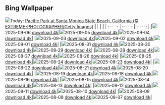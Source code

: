 ## Bing Wallpaper
![](./wallpaper/2025-09-06.jpg)Today: [Pacific Park at Santa Monica State Beach, California (© EXTREME-PHOTOGRAPHER/Getty Images)](./wallpaper/2025-09-06.jpg)
|      |      |      |
| :----: | :----: | :----: |
|![](./wallpaper/2025-09-06_sm.jpg)2025-09-06 [download 4k](./wallpaper/2025-09-06.jpg)|![](./wallpaper/2025-09-05_sm.jpg)2025-09-05 [download 4k](./wallpaper/2025-09-05.jpg)|![](./wallpaper/2025-09-04_sm.jpg)2025-09-04 [download 4k](./wallpaper/2025-09-04.jpg)|
|![](./wallpaper/2025-09-03_sm.jpg)2025-09-03 [download 4k](./wallpaper/2025-09-03.jpg)|![](./wallpaper/2025-09-02_sm.jpg)2025-09-02 [download 4k](./wallpaper/2025-09-02.jpg)|![](./wallpaper/2025-09-01_sm.jpg)2025-09-01 [download 4k](./wallpaper/2025-09-01.jpg)|
|![](./wallpaper/2025-08-31_sm.jpg)2025-08-31 [download 4k](./wallpaper/2025-08-31.jpg)|![](./wallpaper/2025-08-30_sm.jpg)2025-08-30 [download 4k](./wallpaper/2025-08-30.jpg)|![](./wallpaper/2025-08-29_sm.jpg)2025-08-29 [download 4k](./wallpaper/2025-08-29.jpg)|
|![](./wallpaper/2025-08-28_sm.jpg)2025-08-28 [download 4k](./wallpaper/2025-08-28.jpg)|![](./wallpaper/2025-08-27_sm.jpg)2025-08-27 [download 4k](./wallpaper/2025-08-27.jpg)|![](./wallpaper/2025-08-26_sm.jpg)2025-08-26 [download 4k](./wallpaper/2025-08-26.jpg)|
|![](./wallpaper/2025-08-25_sm.jpg)2025-08-25 [download 4k](./wallpaper/2025-08-25.jpg)|![](./wallpaper/2025-08-24_sm.jpg)2025-08-24 [download 4k](./wallpaper/2025-08-24.jpg)|![](./wallpaper/2025-08-23_sm.jpg)2025-08-23 [download 4k](./wallpaper/2025-08-23.jpg)|
|![](./wallpaper/2025-08-22_sm.jpg)2025-08-22 [download 4k](./wallpaper/2025-08-22.jpg)|![](./wallpaper/2025-08-21_sm.jpg)2025-08-21 [download 4k](./wallpaper/2025-08-21.jpg)|![](./wallpaper/2025-08-20_sm.jpg)2025-08-20 [download 4k](./wallpaper/2025-08-20.jpg)|
|![](./wallpaper/2025-08-19_sm.jpg)2025-08-19 [download 4k](./wallpaper/2025-08-19.jpg)|![](./wallpaper/2025-08-18_sm.jpg)2025-08-18 [download 4k](./wallpaper/2025-08-18.jpg)|![](./wallpaper/2025-08-16_sm.jpg)2025-08-16 [download 4k](./wallpaper/2025-08-16.jpg)|
|![](./wallpaper/2025-08-15_sm.jpg)2025-08-15 [download 4k](./wallpaper/2025-08-15.jpg)|![](./wallpaper/2025-08-14_sm.jpg)2025-08-14 [download 4k](./wallpaper/2025-08-14.jpg)|![](./wallpaper/2025-08-13_sm.jpg)2025-08-13 [download 4k](./wallpaper/2025-08-13.jpg)|
|![](./wallpaper/2025-08-12_sm.jpg)2025-08-12 [download 4k](./wallpaper/2025-08-12.jpg)|![](./wallpaper/2025-08-11_sm.jpg)2025-08-11 [download 4k](./wallpaper/2025-08-11.jpg)|![](./wallpaper/2025-08-10_sm.jpg)2025-08-10 [download 4k](./wallpaper/2025-08-10.jpg)|
|![](./wallpaper/2025-08-09_sm.jpg)2025-08-09 [download 4k](./wallpaper/2025-08-09.jpg)|![](./wallpaper/2025-08-08_sm.jpg)2025-08-08 [download 4k](./wallpaper/2025-08-08.jpg)|![](./wallpaper/2025-08-07_sm.jpg)2025-08-07 [download 4k](./wallpaper/2025-08-07.jpg)|
